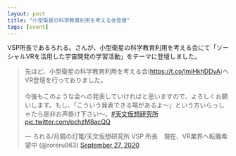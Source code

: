 ```yaml
---
layout: post
title: "小型衛星の科学教育利用を考える会登壇"
tags: [event]
---
```


VSP所長であるろれる。さんが、小型衛星の科学教育利用を考える会にて「ソーシャルVRを活用した宇宙開発の学習活動」をテーマに登壇しました。

<blockquote class="twitter-tweet" data-theme="dark"><p lang="ja" dir="ltr">先ほど、小型衛星の科学教育利用を考える会(<a href="https://t.co/lmiHkhDDyA">https://t.co/lmiHkhDDyA</a>)へVR登壇を行っておりました。<br><br>今後もこのような会への発表していければと思いますので、よろしくお願いします。もし、「こういう発表できる場があるよ～」という方いらっしゃたら是非お声掛け下さい～。<a href="https://twitter.com/hashtag/%E5%A4%A9%E6%96%87%E4%BB%AE%E6%83%B3%E7%A0%94%E7%A9%B6%E6%89%80?src=hash&amp;ref_src=twsrc%5Etfw">#天文仮想研究所</a> <a href="https://t.co/pchzM8acQQ">pic.twitter.com/pchzM8acQQ</a></p>&mdash; ろれる/月鏡の灯篭/天文仮想研究所 VSP 所長　現在、VR業界へ転職希望中 (@roreru963) <a href="https://twitter.com/roreru963/status/1310044177497952256?ref_src=twsrc%5Etfw">September 27, 2020</a></blockquote> <script async src="https://platform.twitter.com/widgets.js" charset="utf-8"></script>